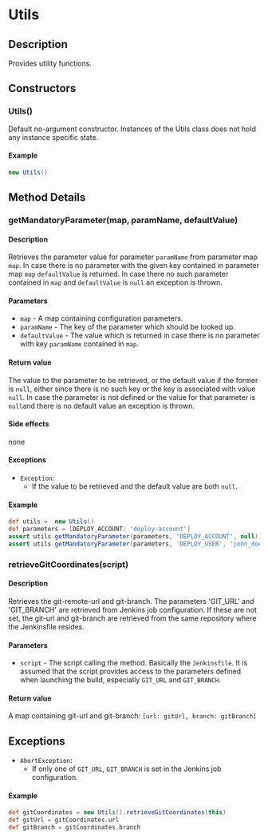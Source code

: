 # Utils

## Description
Provides utility functions.

## Constructors

### Utils()
Default no-argument constructor. Instances of the Utils class does not hold any instance specific state.

#### Example
```groovy
new Utils()
```


## Method Details

### getMandatoryParameter(map, paramName, defaultValue)

#### Description
Retrieves the parameter value for parameter `paramName` from parameter map `map`. In case there is no parameter with the given key contained in parameter map `map` `defaultValue` is returned. In case there no such parameter contained in `map` and `defaultValue` is `null` an exception is thrown.

#### Parameters
* `map` - A map containing configuration parameters.
* `paramName` - The key of the parameter which should be looked up.
* `defaultValue` - The value which is returned in case there is no parameter with key `paramName` contained in `map`.

#### Return value
The value to the parameter to be retrieved, or the default value if the former is `null`, either since there is no such key or the key is associated with value `null`. In case the parameter is not defined or the value for that parameter is `null`and there is no default value an exception is thrown.

#### Side effects
none

#### Exceptions
* `Exception`:
    * If the value to be retrieved and the default value are both `null`.

#### Example
```groovy
def utils =  new Utils()
def parameters = [DEPLOY_ACCOUNT: 'deploy-account']
assert utils.getMandatoryParameter(parameters, 'DEPLOY_ACCOUNT', null) == 'deploy-account'
assert utils.getMandatoryParameter(parameters, 'DEPLOY_USER', 'john_doe') == 'john_doe'
```

### retrieveGitCoordinates(script)

#### Description
Retrieves the git-remote-url and git-branch. The parameters 'GIT_URL' and 'GIT_BRANCH' are retrieved from Jenkins job configuration. If these are not set, the git-url and git-branch are retrieved from the same repository where the Jenkinsfile resides.

#### Parameters
* `script` - The script calling the method. Basically the `Jenkinsfile`. It is assumed that the script provides access to the parameters defined when launching the build, especially `GIT_URL` and `GIT_BRANCH`.

#### Return value
A map containing git-url and git-branch: `[url: gitUrl, branch: gitBranch]`

## Exceptions
* `AbortException`:
    * If only one of `GIT_URL`,  `GIT_BRANCH` is set in the Jenkins job configuration.

#### Example
```groovy
def gitCoordinates = new Utils().retrieveGitCoordinates(this)
def gitUrl = gitCoordinates.url
def gitBranch = gitCoordinates.branch
```
